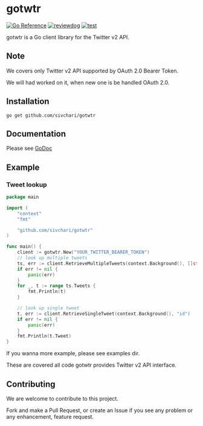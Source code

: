 # gotwtr

[![Go Reference](https://pkg.go.dev/badge/github.com/sivchari/gotwtr.svg)](https://pkg.go.dev/github.com/sivchari/gotwtr)
[![reviewdog](https://github.com/sivchari/gotwtr/actions/workflows/lint.yml/badge.svg)](https://github.com/sivchari/gotwtr/actions/workflows/lint.yml)
[![test](https://github.com/sivchari/gotwtr/actions/workflows/test.yml/badge.svg)](https://github.com/sivchari/gotwtr/actions/workflows/test.yml)

gotwtr is a Go client library for the Twitter v2 API.

## Note

We covers only Twitter v2 API supported by OAuth 2.0 Bearer Token.

We will had worked on it, when new one is be handled OAuth 2.0.

## Installation

```console
go get github.com/sivchari/gotwtr
```

## Documentation

Please see [GoDoc](https://pkg.go.dev/github.com/sivchari/gotwtr)

## Example

### Tweet lookup
```go
package main

import (
	"context"
	"fmt"

	"github.com/sivchari/gotwtr"
)

func main() {
	client := gotwtr.New("YOUR_TWITTER_BEARER_TOKEN")
	// look up multiple tweets
	ts, err := client.RetrieveMultipleTweets(context.Background(), []string{"id", "id2"})
	if err != nil {
		panic(err)
	}
	for _, t := range ts.Tweets {
		fmt.Println(t)
	}

	// look up single tweet
	t, err := client.RetrieveSingleTweet(context.Background(), "id")
	if err != nil {
		panic(err)
	}
	fmt.Println(t.Tweet)
}
```

If you wanna more example, please see examples dir.

These are covered all code gotwtr provides Twitter v2 API interface.

## Contributing

We are welcome to contribute to this project.

Fork and make a Pull Request, or create an Issue if you see any problem or any enhancement, feature request.
